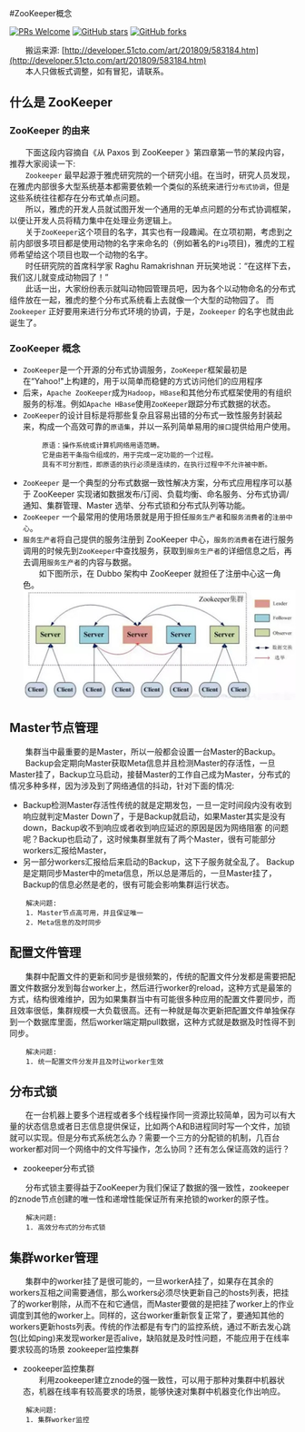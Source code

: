 #ZooKeeper概念

[![PRs Welcome](https://img.shields.io/badge/PRs-welcome-brightgreen.svg)](https://github.com/zmczmckkk/Distributed-System-Study/pulls)
[![GitHub stars](https://img.shields.io/github/stars/zmczmckkk/Distributed-System-Study.svg?style=social&label=Stars)](https://github.com/zmczmckkk/Distributed-System-Study)
[![GitHub forks](https://img.shields.io/github/forks/zmczmckkk/Distributed-System-Study.svg?style=social&label=Fork)](https://github.com/zmczmckkk/Distributed-System-Study)
          
　　搬运来源:
   [http://developer.51cto.com/art/201809/583184.htm](http://developer.51cto.com/art/201809/583184.htm)   
　　本人只做板式调整，如有冒犯，请联系。
  ## 什么是 ZooKeeper
  ### ZooKeeper 的由来  
　　下面这段内容摘自《从 Paxos 到 ZooKeeper 》第四章第一节的某段内容，推荐大家阅读一下:  
　　`Zookeeper` 最早起源于雅虎研究院的一个研究小组。在当时，研究人员发现，在雅虎内部很多大型系统基本都需要依赖一个类似的系统来进行`分布式协调`，但是这些系统往往都存在分布式单点问题。  
　　所以，雅虎的开发人员就试图开发一个通用的无单点问题的分布式协调框架，以便让开发人员将精力集中在处理业务逻辑上。  
　　关于`ZooKeeper`这个项目的名字，其实也有一段趣闻。在立项初期，考虑到之前内部很多项目都是使用动物的名字来命名的（例如著名的`Pig`项目)，雅虎的工程师希望给这个项目也取一个动物的名字。  
　　时任研究院的首席科学家 Raghu Ramakrishnan 开玩笑地说：“在这样下去，我们这儿就变成动物园了！”  
　　此话一出，大家纷纷表示就叫动物园管理员吧，因为各个以动物命名的分布式组件放在一起，雅虎的整个分布式系统看上去就像一个大型的动物园了。
  而 `Zookeeper` 正好要用来进行分布式环境的协调，于是，`Zookeeper` 的名字也就由此诞生了。
  ### ZooKeeper 概念
* `ZooKeeper`是一个开源的分布式协调服务，`ZooKeeper`框架最初是在“Yahoo!"上构建的，用于以简单而稳健的方式访问他们的应用程序  
* 后来，`Apache ZooKeeper`成为`Hadoop`，`HBase`和其他分布式框架使用的有组织服务的标准。例如`Apache HBase`使用`ZooKeeper`跟踪分布式数据的状态。
* `ZooKeeper`的设计目标是将那些复杂且容易出错的分布式一致性服务封装起来，构成一个高效可靠的`原语集`，并以一系列简单易用的`接口`提供给用户使用。  
```
        原语：操作系统或计算机网络用语范畴。  
        它是由若干条指令组成的，用于完成一定功能的一个过程。  
        具有不可分割性，即原语的执行必须是连续的，在执行过程中不允许被中断。
```      
* `ZooKeeper` 是一个典型的分布式数据一致性解决方案，分布式应用程序可以基于 ZooKeeper 实现诸如数据发布/订阅、负载均衡、命名服务、分布式协调/通知、集群管理、Master 选举、分布式锁和分布式队列等功能。
* `ZooKeeper` 一个最常用的使用场景就是用于担任`服务生产者`和`服务消费者`的`注册中心`。
* `服务生产者`将自己提供的服务注册到 ZooKeeper 中心，`服务的消费者`在进行服务调用的时候先到`ZooKeeper`中查找服务，获取到`服务生产者`的详细信息之后，再去调用`服务生产者`的内容与数据。
　　  
　　如下图所示，在 Dubbo 架构中 ZooKeeper 就担任了注册中心这一角色。  
![角色](Zookeeper/resource/img/zookeeper_characoter.jpg)
## Master节点管理
　　集群当中最重要的是Master，所以一般都会设置一台Master的Backup。  
　　Backup会定期向Master获取Meta信息并且检测Master的存活性，一旦Master挂了，Backup立马启动，接替Master的工作自己成为Master，分布式的情况多种多样，因为涉及到了网络通信的抖动，针对下面的情况:
* Backup检测Master存活性传统的就是定期发包，一旦一定时间段内没有收到响应就判定Master Down了，于是Backup就启动，如果Master其实是没有down，Backup收不到响应或者收到响应延迟的原因是因为网络阻塞
的问题呢？Backup也启动了，这时候集群里就有了两个Master，很有可能部分workers汇报给Master，
* 另一部分workers汇报给后来启动的Backup，这下子服务就全乱了。
Backup是定期同步Master中的meta信息，所以总是滞后的，一旦Master挂了，Backup的信息必然是老的，很有可能会影响集群运行状态。  
```
    解决问题:   
    1. Master节点高可用，并且保证唯一
    2. Meta信息的及时同步
```
## 配置文件管理
　　集群中配置文件的更新和同步是很频繁的，传统的配置文件分发都是需要把配置文件数据分发到每台worker上，然后进行worker的reload，这种方式是最笨的方式，结构很难维护，因为如果集群当中有可能很多种应用的配置文件要同步，而且效率很低，集群规模一大负载很高。还有一种就是每次更新把配置文件单独保存到一个数据库里面，然后worker端定期pull数据，这种方式就是数据及时性得不到同步。
```
    解决问题:   
    1. 统一配置文件分发并且及时让worker生效
```
## 分布式锁
　　在一台机器上要多个进程或者多个线程操作同一资源比较简单，因为可以有大量的状态信息或者日志信息提供保证，比如两个A和B进程同时写一个文件，加锁就可以实现。但是分布式系统怎么办？需要一个三方的分配锁的机制，几百台worker都对同一个网络中的文件写操作，怎么协同？还有怎么保证高效的运行？
* zookeeper分布式锁

　　分布式锁主要得益于ZooKeeper为我们保证了数据的强一致性，zookeeper的znode节点创建的唯一性和递增性能保证所有来抢锁的worker的原子性。
```
    解决问题:   
    1. 高效分布式的分布式锁
```
## 集群worker管理
　　集群中的worker挂了是很可能的，一旦workerA挂了，如果存在其余的workers互相之间需要通信，那么workers必须尽快更新自己的hosts列表，把挂了的worker剔除，从而不在和它通信，而Master要做的是把挂了worker上的作业调度到其他的worker上。同样的，这台worker重新恢复正常了，要通知其他的workers更新hosts列表。传统的作法都是有专门的监控系统，通过不断去发心跳包(比如ping)来发现worker是否alive，缺陷就是及时性问题，不能应用于在线率要求较高的场景
zookeeper监控集群

* zookeeper监控集群  
　　利用zookeeper建立znode的强一致性，可以用于那种对集群中机器状态，机器在线率有较高要求的场景，能够快速对集群中机器变化作出响应。
```
    解决问题:   
    1. 集群worker监控
```
